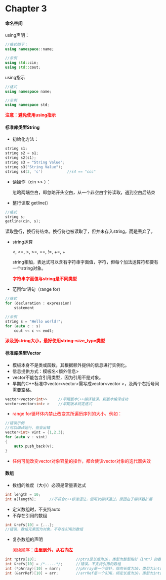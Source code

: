 # Chapter 3

#### 命名空间

using声明：

```c++
//格式如下：
using namespace::name;

//示例
using std::cin;
using std::cout;
```

using指示

```c++
//格式
using namespace name;

//示例
using namespace std;
```

<font color=red>**注意：避免使用using指示**</font>



#### 标准库类型String

- 初始化方法：

```c++
string s1;
string s2 = s1;
string s2(s1);
string s3 = "String Value";
string s3("String Value");
string s4(3, 'c')			//s4 == "ccc"
```



- 读操作（cin >> ）：

  忽略两端空白，即忽略开头空白，从一个非空白字符读取，遇到空白后结束



- 整行读取 getline()

```c++
//格式
string s;
getline(cin, s);
```

读取整行，换行符结束。换行符也被读取了，但并未存入string，而是丢弃了。




- string运算

  <, <=, >, >=, ==, !=, +=, +

  string相加，表达式可以含有字符串字面值，字符，但每个加法运算符都要有一个string对象。

  <font color=red>**字符串字面值与string是不同类型**</font>

  

- 范围for语句（range for）

```c++
//格式
for (declaration : expression)
    statement

//示例
string s = "Hello world!";
for (auto c : s)
    cout << c << endl;
```

<font color=red>**涉及到string大小，最好使用string::size_type类型**</font>



#### 标准库类型Vector

- 模板本身不是类或函数，其根据额外提供的信息进行实例化。
- 信息提供方式：模板名<额外信息>
- vector不能包含引用类型，因为引用不是对象。
- 早期的C++标准中vector<vector<int>>需写成vector<vector<int> >，及两个右括号间需要空格。

```c++
vector<vector<int>>		//早期版本C++编译错误，新版本编译成功
vector<vector<int> >	//早期版本规定格式
```



-  <font color=red>range for循环体内禁止改变其所遍历序列的大小，例如：</font>

```c++
//错误示例
//可以编译运行，但会出错
vector<int> vint = {1,2,3};
for (auto v : vint)
{
    auto.push_back(v);
}
```



- <font color=red>任何可能改变vector对象容量的操作，都会使该vector对象的迭代器失效</font>



#### 数组

- 数组的维度（大小）必须是常量表达式

```c++
int length = 10;
int a[length];		//不符合c++标准语法，但可以编译通过，原因在于编译器扩展 
```



- 定义数组时，不支持auto
- 不存在引用的数组

```c++
int &refs[10] = {...};		
//错误，数组元素因为对象，不存在引用的数组
```



- 复杂数组的声明

  <font color=red>阅读顺序：**由里到外，从右向左**</font>

```c++
int *ptrs[10];					//ptrs是长度为10，类型为整型指针（int*）的数组
int &refs[10] = /*.....*/;		//错误，不支持引用的数组
int (*pArray)[10] = &arr;		//pArray是一个指针，指向长度为10，类型为int的数组
int (&arrRef)[10] = arr;		//arrRef是一个引用，绑定长度为10，类型为int的数组
```

